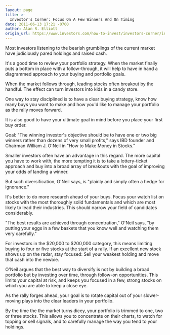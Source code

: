 ```yaml
---
layout: page
title: >-
  Investor's Corner: Focus On A Few Winners And On Timing
date: 2011-06-13 17:21 -0700
author: Alan R. Elliott
origin_url: https://www.investors.com/how-to-invest/investors-corner/investors-corner-focus-on-a-few-winners-and-on-timing
---
```





Most investors listening to the bearish grumblings of the current market have judiciously pared holdings and raised cash.

  

It's a good time to review your portfolio strategy. When the market finally puts a bottom in place with a follow-through, it will help to have in hand a diagrammed approach to your buying and portfolio goals.

  

When the market follows through, leading stocks often breakout by the handful. The effect can turn investors into kids in a candy store.

  

One way to stay disciplined is to have a clear buying strategy, know how many buys you want to make and how you'd like to manage your portfolio as the rally moves forward.

  

It is also good to have your ultimate goal in mind before you place your first buy order.

  

Goal: "The winning investor's objective should be to have one or two big winners rather than dozens of very small profits," says IBD founder and Chairman William J. O'Neil in "How to Make Money in Stocks."

  

Smaller investors often have an advantage in this regard. The more capital you have to work with, the more tempting it is to take a lottery-ticket approach and buy into a broad array of breakouts with the goal of improving your odds of landing a winner.

  

But such diversification, O'Neil says, is "plainly and simply often a hedge for ignorance."

  

It's better to do more research ahead of your buys. Focus your watch list on stocks with the most thoroughly solid fundamentals and which are most likely to lead their industries. This should narrow your field of candidates considerably.

  

"The best results are achieved through concentration," O'Neil says, "by putting your eggs in a few baskets that you know well and watching them very carefully."

  

For investors in the \$20,000 to \$200,000 category, this means limiting buying to four or five stocks at the start of a rally. If an excellent new stock shows up on the radar, stay focused: Sell your weakest holding and move that cash into the newbie.

  

O'Neil argues that the best way to diversify is not by building a broad portfolio but by investing over time, through follow-on opportunities. This limits your capital at risk, and keeps you focused in a few, strong stocks on which you are able to keep a close eye.

  

As the rally forges ahead, your goal is to rotate capital out of your slower-moving plays into the clear leaders in your portfolio.

  

By the time the the market turns dicey, your portfolio is trimmed to one, two or three stocks. This allows you to concentrate on their charts, to watch for topping or sell signals, and to carefully manage the way you tend to your holdings.




